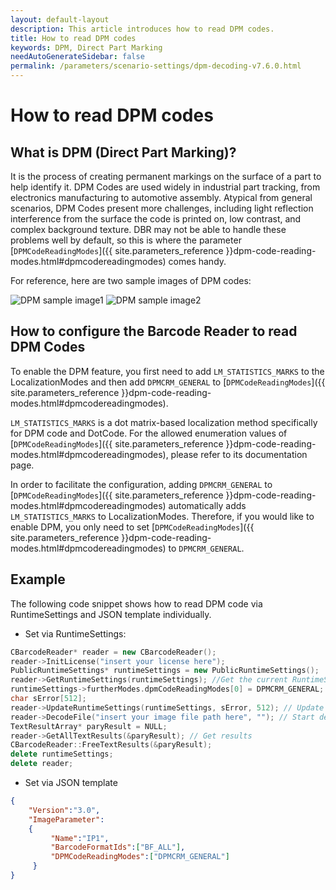 ```yaml
---   
layout: default-layout
description: This article introduces how to read DPM codes.
title: How to read DPM codes
keywords: DPM, Direct Part Marking
needAutoGenerateSidebar: false
permalink: /parameters/scenario-settings/dpm-decoding-v7.6.0.html
---
```


# How to read DPM codes

## What is DPM (Direct Part Marking)?

It is the process of creating permanent markings on the surface of a part to help identify it. DPM Codes are used widely in industrial part tracking, from electronics manufacturing to automotive assembly. Atypical from general scenarios, DPM Codes present more challenges, including light reflection interference from the surface the code is printed on, low contrast, and complex background texture. DBR may not be able to handle these problems well by default, so this is where the parameter [`DPMCodeReadingModes`]({{ site.parameters_reference }}dpm-code-reading-modes.html#dpmcodereadingmodes) comes handy. 

For reference, here are two sample images of DPM codes:

![DPM sample image1][1]
![DPM sample image2][2]

## How to configure the Barcode Reader to read DPM Codes

To enable the DPM feature, you first need to add `LM_STATISTICS_MARKS` to the LocalizationModes and then add `DPMCRM_GENERAL` to [`DPMCodeReadingModes`]({{ site.parameters_reference }}dpm-code-reading-modes.html#dpmcodereadingmodes). 

`LM_STATISTICS_MARKS` is a dot matrix-based localization method specifically for DPM code and DotCode. For the allowed enumeration values of [`DPMCodeReadingModes`]({{ site.parameters_reference }}dpm-code-reading-modes.html#dpmcodereadingmodes), please refer to its documentation page.

In order to facilitate the configuration, adding `DPMCRM_GENERAL` to [`DPMCodeReadingModes`]({{ site.parameters_reference }}dpm-code-reading-modes.html#dpmcodereadingmodes) automatically adds `LM_STATISTICS_MARKS` to LocalizationModes. Therefore, if you would like to enable DPM, you only need to set [`DPMCodeReadingModes`]({{ site.parameters_reference }}dpm-code-reading-modes.html#dpmcodereadingmodes) to `DPMCRM_GENERAL`. 

## Example

The following code snippet shows how to read DPM code via RuntimeSettings and JSON template individually.

- Set via RuntimeSettings:
```c++
CBarcodeReader* reader = new CBarcodeReader();  
reader->InitLicense("insert your license here");  
PublicRuntimeSettings* runtimeSettings = new PublicRuntimeSettings();  
reader->GetRuntimeSettings(runtimeSettings); //Get the current RuntimeSettings  
runtimeSettings->furtherModes.dpmCodeReadingModes[0] = DPMCRM_GENERAL; // Turn on DPM reading mode
char sError[512];  
reader->UpdateRuntimeSettings(runtimeSettings, sError, 512); // Update RuntimeSettings
reader->DecodeFile("insert your image file path here", ""); // Start decoding
TextResultArray* paryResult = NULL;  
reader->GetAllTextResults(&paryResult); // Get results
CBarcodeReader::FreeTextResults(&paryResult);  
delete runtimeSettings;  
delete reader;  
```

- Set via JSON template
```Json
{    
    "Version":"3.0",    
    "ImageParameter":    
    {    
         "Name":"IP1",    
         "BarcodeFormatIds":["BF_ALL"],        
         "DPMCodeReadingModes":["DPMCRM_GENERAL"]
     }    
}   
```

[1]:assets\dpm-decoding\DPM-sample1.png
[2]:assets\dpm-decoding\DPM-sample2.png
